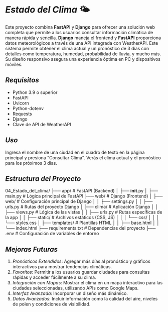 # *Estado del Clima* 🌤️

Este proyecto combina **FastAPI** y **Django** para ofrecer una solución web completa que permite a los usuarios
consultar información climática de manera rápida y sencilla. **Django** maneja el frontend y **FastAPI** proporciona
datos meteorológicos a través de una API integrada con WeatherAPI. Este sistema permite obtener el clima actual y un
pronóstico de 3 días con detalles como temperatura, humedad, probabilidad de lluvia, y mucho más. Su diseño responsivo
asegura una experiencia óptima en PC y dispositivos móviles.


## *Requisitos*

-   Python 3.9 o superior
-   FastAPI
-   Uvicorn
-   Python-dotenv
-   Requests
-   Django
-   Clave de API de WeatherAPI


## *Uso*

Ingresa el nombre de una ciudad en el cuadro de texto en la página principal y presiona "Consultar Clima".
Verás el clima actual y el pronóstico para los próximos 3 días.


## *Estructura del Proyecto*


04_Estado_del_clima/
├── app/                              # FastAPI (Backend)
│   ├── __init__.py
│   ├── main.py                       # Lógica principal de FastAPI
├── web/                              # Django (Frontend)
│   ├── web/                          # Configuración principal de Django
│   │   ├── settings.py
│   │   ├── urls.py                   # Rutas del proyecto Django
│   ├── clima/                        # Aplicación Django
│   │   ├── views.py                  # Lógica de las vistas
│   │   ├── urls.py                   # Rutas específicas de la app
│   │   ├── static/                   # Archivos estáticos (CSS, JS)
│   │   │   └── css/
│   │   │       └── styles.css
│   ├── templates/                    # Plantillas HTML
│   │   ├── base.html
│   │   └── index.html
├── requirements.txt                  # Dependencias del proyecto
├── .env                              # Configuración de variables de entorno


## *Mejoras Futuras*
1. *Pronósticos Extendidos*: Agregar más días al pronóstico y gráficos interactivos para mostrar tendencias climáticas.
2. *Favoritos*: Permitir a los usuarios guardar ciudades para consultas rápidas y acceder fácilmente a su clima.
3. *Integración con Mapas*: Mostrar el clima en un mapa interactivo para las ciudades seleccionadas, utilizando APIs como Google Maps.
4. *Interfaz Avanzada*: Incorporar un diseño más dinámico.
5. *Datos Avanzados*: Incluir información como la calidad del aire, niveles de polen y condiciones de visibilidad.
